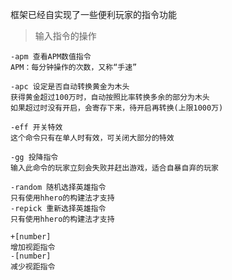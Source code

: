 框架已经自实现了一些便利玩家的指令功能

> 输入指令的操作

```
-apm 查看APM数值指令
APM：每分钟操作的次数，又称“手速”
```

```
-apc 设定是否自动转换黄金为木头
获得黄金超过100万时，自动按照比率转换多余的部分为木头
如果超过时没有开启，会寄存下来，待开启再转换(上限1000万)
```

```
-eff 开关特效
这个命令只有在单人时有效，可关闭大部分的特效
```

```
-gg 投降指令
输入此命令的玩家立刻会失败并赶出游戏，适合自暴自弃的玩家
```

```
-random 随机选择英雄指令
只有使用hhero的构建法才支持
-repick 重新选择英雄指令
只有使用hhero的构建法才支持
```

```
+[number]
增加视距指令
-[number]
减少视距指令
```

